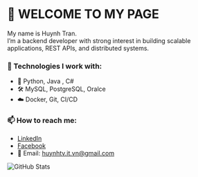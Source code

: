 # 👋 WELCOME TO MY PAGE

My name is Huynh Tran.  
I’m a backend developer with strong interest in building scalable applications, REST APIs, and distributed systems.

### 🔧 Technologies I work with:
- 🧠 Python, Java , C#
- 🛠️ MySQL, PostgreSQL, Oralce
- ☁️ Docker, Git, CI/CD

### 📫 How to reach me:
- [LinkedIn](https://www.linkedin.com/in/hu%E1%BB%B3nh-tr%E1%BA%A7n-671a69371/)
- [Facebook](https://www.facebook.com/huynh.van.tran.283464)
- 📧 Email: huynhtv.it.vn@gmail.com

![GitHub Stats](https://github-readme-stats.vercel.app/api?username=huynhtv16&show_icons=true&theme=radical)
